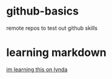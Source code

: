 # github-basics
remote repos to test out github skills

# learning markdown
[im learning this on lynda](https://www.lynda.com/GitHub-tutorials/Adding-README-file/162276/173458-4.html?autoplay=true)
